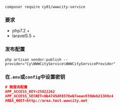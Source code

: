 `composer require cy01/wwwcity-service`
### 要求
+ php7.2 + 
+ laravel5.5 + 

### 发布配置

`php artisan vendor:publish --provider="Cy\WWWCityService\WWWCityServiceProvider"`

### 在`.env`或`config`中设置密钥

``` json
# 微服务配置
APP_ACCESS_KEY=25822262
APP_ACCESS_SECRET=0b4745d88378eb7aeac039deb21368c4
AREA_HOST=http://area.test.wwwcity.net
```



